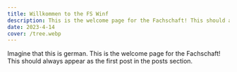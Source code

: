 ```yaml
---
title: Willkommen to the FS Winf
description: This is the welcome page for the Fachschaft! This should always appear as the first post in the posts section.
date: 2023-4-14
cover: /tree.webp
---
```


Imagine that this is german.
This is the welcome page for the Fachschaft! This should always appear as the first post in the posts section.

